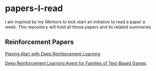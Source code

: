 # papers-I-read
I am inspired by my Mentors to kick start an initiative to read a paper a week. This repository will hold all those papers and its related summaries

<h2>Reinforcement Papers</h2>

[Playing Atari with Deep Reinforcement Learning](https://docs.google.com/document/d/13zlJY6RNoGIzw0pQHd-nxkqiGAYwVB0pJJ-nADIgATs/edit)

[Deep Reinforcement Learning Agent for Families of Text-Based Games](https://docs.google.com/document/d/1KOENa66kCky-NmAaZsYQAf0TmYvvLWO9kp9OdPocvG8/edit)
